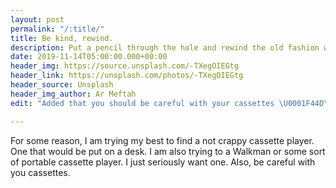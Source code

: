 ```yaml
---
layout: post
permalink: "/:title/"
title: Be kind, rewind.
description: Put a pencil through the hole and rewind the old fashion way.
date: 2019-11-14T05:00:00.000+00:00
header_img: https://source.unsplash.com/-TXegOIEGtg
header_link: https://unsplash.com/photos/-TXegOIEGtg
header_source: Unsplash
header_img_author: Ar Meftah
edit: "Added that you should be careful with your cassettes \U0001F44D\U0001F44D\U0001F44D."

---
```

For some reason, I am trying my best to find a not crappy cassette player. One that would be put on a desk. I am also trying to a Walkman or some sort of portable cassette player. I just seriously want one. Also, be careful with you cassettes.